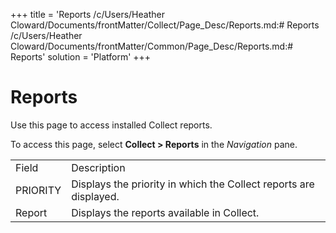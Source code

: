 +++
title = 'Reports
/c/Users/Heather Cloward/Documents/frontMatter/Collect/Page_Desc/Reports.md:# Reports
/c/Users/Heather Cloward/Documents/frontMatter/Common/Page_Desc/Reports.md:# Reports'
solution = 'Platform'
+++

# Reports

<div class="use">

Use this page to access installed Collect reports.

</div>

To access this page, select <span style="font-weight: bold;">Collect \>
Reports</span> in the
<span style="font-style: italic;">Navigation</span>
pane.

|          |                                                                   |
| -------- | ----------------------------------------------------------------- |
| Field    | Description                                                       |
| PRIORITY | Displays the priority in which the Collect reports are displayed. |
| Report   | Displays the reports available in Collect.                        |
